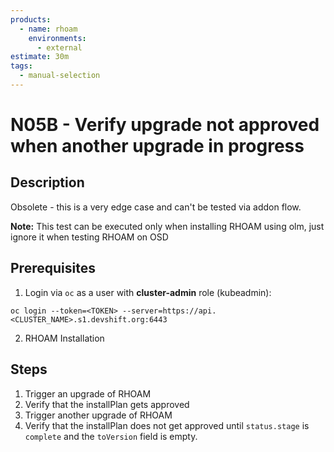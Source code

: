 ```yaml
---
products:
  - name: rhoam
    environments:
      - external
estimate: 30m
tags:
  - manual-selection
---
```


# N05B - Verify upgrade not approved when another upgrade in progress

## Description

Obsolete - this is a very edge case and can't be tested via addon flow.

**Note:** This test can be executed only when installing RHOAM using olm, just ignore it when testing RHOAM on OSD

## Prerequisites

1. Login via `oc` as a user with **cluster-admin** role (kubeadmin):

```
oc login --token=<TOKEN> --server=https://api.<CLUSTER_NAME>.s1.devshift.org:6443
```

2. RHOAM Installation

## Steps

1. Trigger an upgrade of RHOAM
2. Verify that the installPlan gets approved
3. Trigger another upgrade of RHOAM
4. Verify that the installPlan does not get approved until `status.stage` is `complete` and the `toVersion` field is empty.
